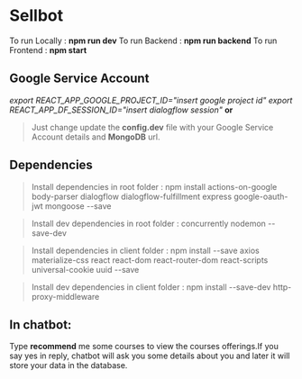 # Sellbot

To run Locally : **npm run dev**
To run Backend : **npm run backend**
To run Frontend : **npm start**

## Google Service Account
*export REACT_APP_GOOGLE_PROJECT_ID="insert google project id"*
*export REACT_APP_DF_SESSION_ID="insert dialogflow session"*
**or**
> Just change update the **config.dev** file with your Google Service Account details and **MongoDB** url.

## Dependencies

> Install dependencies in root folder : npm install actions-on-google body-parser dialogflow dialogflow-fulfillment express google-oauth-jwt mongoose --save

>Install  dev dependencies in root folder : concurrently nodemon --save-dev

>Install dependencies in client folder : npm install --save axios materialize-css react react-dom react-router-dom react-scripts universal-cookie uuid --save

>Install  dev dependencies in client folder : npm install --save-dev http-proxy-middleware

## In chatbot:
Type **recommend** me some courses to view the courses offerings.If you say yes in reply, chatbot will ask you some details about you and later it will store your data in the database.


    
